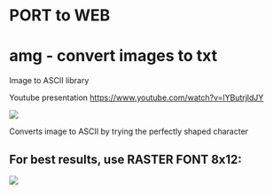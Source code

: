 # PORT to WEB

# amg - convert images to txt
Image to ASCII library

Youtube presentation https://www.youtube.com/watch?v=lYButrjldJY

![](Capture.PNG)

Converts image to ASCII by trying the perfectly shaped character

## For best results, use RASTER FONT 8x12:

![](http://i.stack.imgur.com/Y6pbv.jpg)
